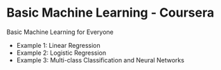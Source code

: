 # Basic Machine Learning - Coursera
Basic Machine Learning for Everyone
- Example 1: Linear Regression
- Example 2: Logistic Regression
- Example 3: Multi-class Classification and Neural Networks